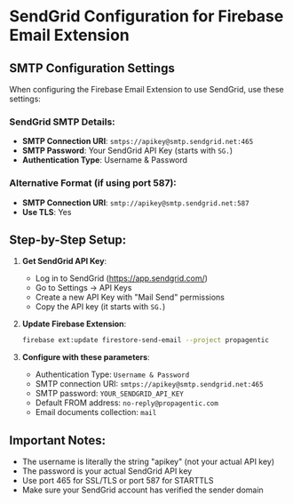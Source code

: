 # SendGrid Configuration for Firebase Email Extension

## SMTP Configuration Settings

When configuring the Firebase Email Extension to use SendGrid, use these settings:

### SendGrid SMTP Details:
- **SMTP Connection URI**: `smtps://apikey@smtp.sendgrid.net:465`
- **SMTP Password**: Your SendGrid API Key (starts with `SG.`)
- **Authentication Type**: Username & Password

### Alternative Format (if using port 587):
- **SMTP Connection URI**: `smtp://apikey@smtp.sendgrid.net:587`
- **Use TLS**: Yes

## Step-by-Step Setup:

1. **Get SendGrid API Key**:
   - Log in to SendGrid (https://app.sendgrid.com/)
   - Go to Settings → API Keys
   - Create a new API Key with "Mail Send" permissions
   - Copy the API key (it starts with `SG.`)

2. **Update Firebase Extension**:
   ```bash
   firebase ext:update firestore-send-email --project propagentic
   ```

3. **Configure with these parameters**:
   - Authentication Type: `Username & Password`
   - SMTP connection URI: `smtps://apikey@smtp.sendgrid.net:465`
   - SMTP password: `YOUR_SENDGRID_API_KEY`
   - Default FROM address: `no-reply@propagentic.com`
   - Email documents collection: `mail`

## Important Notes:
- The username is literally the string "apikey" (not your actual API key)
- The password is your actual SendGrid API key
- Use port 465 for SSL/TLS or port 587 for STARTTLS
- Make sure your SendGrid account has verified the sender domain 